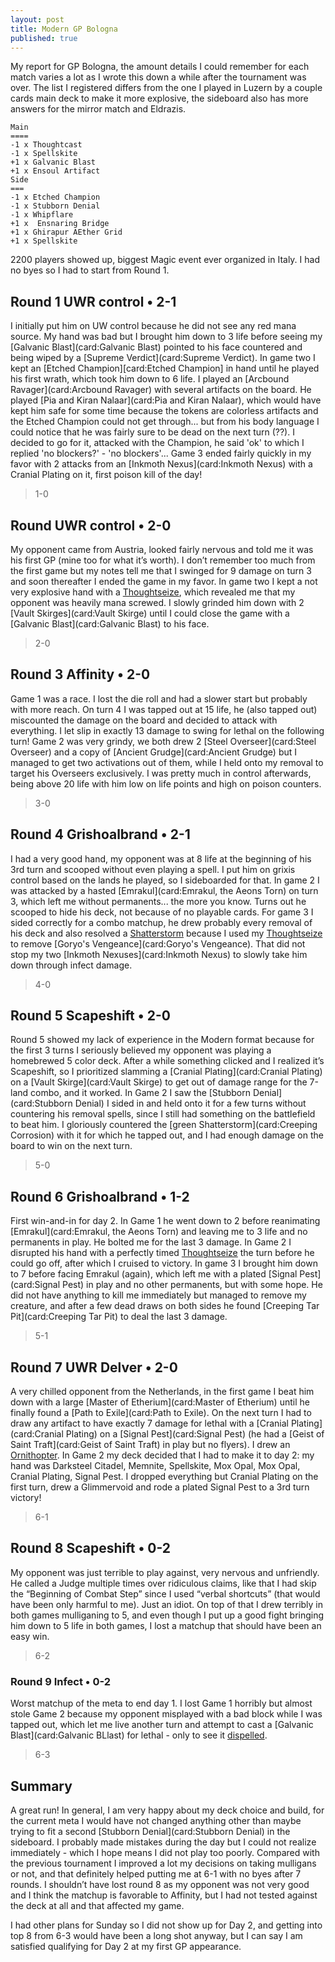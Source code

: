 ```yaml
---
layout: post
title: Modern GP Bologna
published: true
---
```

My report for GP Bologna, the amount details I could remember for each match varies a lot as I wrote this down a while after the tournament was over.
The list I registered differs from the one I played in Luzern by a couple cards main deck to make it more explosive, the sideboard also has more answers for the mirror match and Eldrazis.

```
Main
====
-1 x Thoughtcast
-1 x Spellskite
+1 x Galvanic Blast
+1 x Ensoul Artifact
Side
===
-1 x Etched Champion
-1 x Stubborn Denial
-1 x Whipflare
+1 x  Ensnaring Bridge
+1 x Ghirapur AEther Grid
+1 x Spellskite
```

2200 players showed up, biggest Magic event ever organized in Italy. I had no byes so I had to start from Round 1.

## Round 1 UWR control &bull;  2-1

I initially put him on UW control because he did not see any red mana source. My hand was bad but I brought him down to 3 life before seeing my [Galvanic Blast](card:Galvanic Blast) pointed to his face countered and being wiped by a [Supreme Verdict](card:Supreme Verdict). In game two I kept an [Etched Champion][card:Etched Champion] in hand until he played his first wrath, which took him down to 6 life. I played an [Arcbound Ravager](card:Arcbound Ravager) with several artifacts on the board. He played [Pia and Kiran Nalaar](card:Pia and Kiran Nalaar), which would have kept him safe for some time because the tokens are colorless artifacts and the Etched Champion could not get through... but from his body language I could notice that he was fairly sure to be dead on the next turn (??). I decided to go for it, attacked with the Champion, he said 'ok' to which I replied 'no blockers?' - 'no blockers'...
Game 3 ended fairly quickly in my favor with 2 attacks from an [Inkmoth Nexus](card:Inkmoth Nexus) with a Cranial Plating on it, first poison kill of the day!

> 1-0

## Round  UWR control &bull; 2-0

My opponent came from Austria, looked fairly nervous and told me it was his first GP (mine too for what it’s worth). I don’t remember too much from the first game but my notes tell me that I swinged for 9 damage on turn 3 and soon thereafter I ended the game in my favor. In game two I kept a not very explosive hand with a [Thoughtseize](card:Thoughtseize), which revealed me that my opponent was heavily mana screwed. I slowly grinded him down with 2 [Vault Skirges](card:Vault Skirge) until I could close the game with a [Galvanic Blast](card:Galvanic Blast) to his face.

> 2-0

## Round 3 Affinity &bull; 2-0

Game 1 was a race. I lost the die roll and had a slower start but probably with more reach. On turn 4 I was tapped out at 15 life, he (also tapped out) miscounted the damage on the board and decided to attack with everything. I let slip in exactly 13 damage to swing for lethal on the following turn! Game 2 was very grindy, we both drew 2 [Steel Overseer](card:Steel Overseer) and a copy of [Ancient Grudge](card:Ancient Grudge) but I managed to get two activations out of them, while I held onto my removal to target his Overseers exclusively. I was pretty much in control afterwards, being above 20 life with him low on life points and high on poison counters.

> 3-0

## Round 4 Grishoalbrand &bull; 2-1

I had a very good hand, my opponent was at 8 life at the beginning of his 3rd turn and scooped without even playing a spell. I put him on grixis control based on the lands he played, so I sideboarded for that. In game 2 I was attacked by a hasted [Emrakul](card:Emrakul, the Aeons Torn) on turn 3, which left me without permanents... the more you know. Turns out he scooped to hide his deck, not because of no playable cards. For game 3 I sided correctly for a combo matchup, he drew probably every removal of his deck and also resolved a [Shatterstorm](card:Shatterstorm) because I used my [Thoughtseize](cards:Thoughtseize) to remove [Goryo's Vengeance](card:Goryo's Vengeance). That did not stop my two [Inkmoth Nexuses](card:Inkmoth Nexus) to slowly take him down through infect damage.

> 4-0

## Round 5 Scapeshift &bull; 2-0

Round 5 showed my lack of experience in the Modern format because for the first 3 turns I seriously believed my opponent was playing a homebrewed 5 color deck. After a while something clicked and I realized it’s Scapeshift, so I prioritized slamming a [Cranial Plating](card:Cranial Plating) on a [Vault Skirge](card:Vault Skirge) to get out of damage range for the 7-land combo, and it worked.
In Game 2 I saw the [Stubborn Denial](card:Stubborn Denial) I sided in and held onto it for a few turns without countering his removal spells, since I still had something on the battlefield to beat him. I gloriously countered the [green Shatterstorm](card:Creeping Corrosion) with it for which he tapped out, and I had enough damage on the board to win on the next turn.

> 5-0

## Round 6 Grishoalbrand &bull; 1-2

First win-and-in for day 2. In Game 1 he went down to 2 before reanimating [Emrakul](card:Emrakul, the Aeons Torn) and leaving me to 3 life and no permanents in play. He bolted me for the last 3 damage. In Game 2 I disrupted his hand with a perfectly timed [Thoughtseize](card:Thoughtseize) the turn before he could go off, after which I cruised to victory. In game 3 I brought him down to 7 before facing Emrakul (again), which left me with a plated [Signal Pest](card:Signal Pest) in play and no other permanents, but with some hope. He did not have anything to kill me immediately but managed to remove my creature, and after a few dead draws on both sides he found [Creeping Tar Pit](card:Creeping Tar Pit) to deal the last 3 damage.

> 5-1

## Round 7 UWR Delver &bull; 2-0

A very chilled opponent from the Netherlands, in the first game I beat him down with a large [Master of Etherium](card:Master of Etherium) until he finally found a [Path to Exile](card:Path to Exile). On the next turn I had to draw any artifact to have exactly 7 damage for lethal with a [Cranial Plating](card:Cranial Plating) on a [Signal Pest](card:Signal Pest) (he had a [Geist of Saint Traft](card:Geist of Saint Traft) in play but no flyers). I drew an [Ornithopter](card:Ornithopter). In Game 2 my deck decided that I had to make it to day 2: my hand was Darksteel Citadel, Memnite, Spellskite, Mox Opal, Mox Opal, Cranial Plating, Signal Pest. I dropped everything but Cranial Plating on the first turn, drew a Glimmervoid and rode a plated Signal Pest to a 3rd turn victory!

> 6-1

## Round 8 Scapeshift &bull; 0-2

My opponent was just terrible to play against, very nervous and unfriendly. He called a Judge multiple times over ridiculous claims, like that I had skip the “Beginning of Combat Step” since I used “verbal shortcuts” (that would have been only harmful to me). Just an idiot. On top of that I drew terribly in both games mulliganing to 5, and even though I put up a good fight bringing him down to 5 life in both games, I lost a matchup that should have been an easy win.  

> 6-2

### Round 9 Infect &bull; 0-2

Worst matchup of the meta to end day 1. I lost Game 1 horribly but almost stole Game 2 because my opponent misplayed with a bad block while I was tapped out, which let me live another turn and attempt to cast a [Galvanic Blast](card:Galvanic BLlast) for lethal - only to see it [dispelled](card:Dispel).

> 6-3

## Summary

A great run! In general, I am very happy about my deck choice and build, for the current meta I would have not changed anything other than maybe trying to fit a second [Stubborn Denial](card:Stubborn Denial) in the sideboard. I probably made mistakes during the day but I could not realize immediately - which I hope means I did not play too poorly. Compared with the previous tournament I improved a lot my decisions on taking mulligans or not, and that definitely helped putting me at 6-1 with no byes after 7 rounds. I shouldn’t have lost round 8 as my opponent was not very good and I think the matchup is favorable to Affinity, but I had not tested against the deck at all and that affected my game.

I had other plans for Sunday so I did not show up for Day 2, and getting into top 8 from 6-3 would have been a long shot anyway, but I can say I am satisfied qualifying for Day 2 at my first GP appearance.
